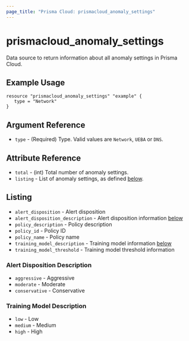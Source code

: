 ```yaml
---
page_title: "Prisma Cloud: prismacloud_anomaly_settings"
---
```


# prismacloud_anomaly_settings

Data source to return information about all anomaly settings in Prisma Cloud.

## Example Usage

```hcl
resource "prismacloud_anomaly_settings" "example" {
   type = "Network"
}
```

## Argument Reference

* `type` - (Required) Type. Valid values are `Network`, `UEBA` or `DNS`.

## Attribute Reference

* `total` - (int) Total number of anomaly settings.
* `listing` - List of anomaly settings, as defined [below](#listing).

## Listing

* `alert_disposition` - Alert disposition
* `alert_disposition_description` - Alert disposition information [below](#alert-disposition-description)
* `policy_description` - Policy description
* `policy_id` - Policy ID
* `policy_name` - Policy name
* `training_model_description` - Training model information [below](#training-model-description)
* `training_model_threshold` - Training model threshold information

### Alert Disposition Description

* `aggressive` - Aggressive
* `moderate` - Moderate
* `conservative` - Conservative

### Training Model Description

* `low` - Low
* `medium` - Medium 
* `high` - High

